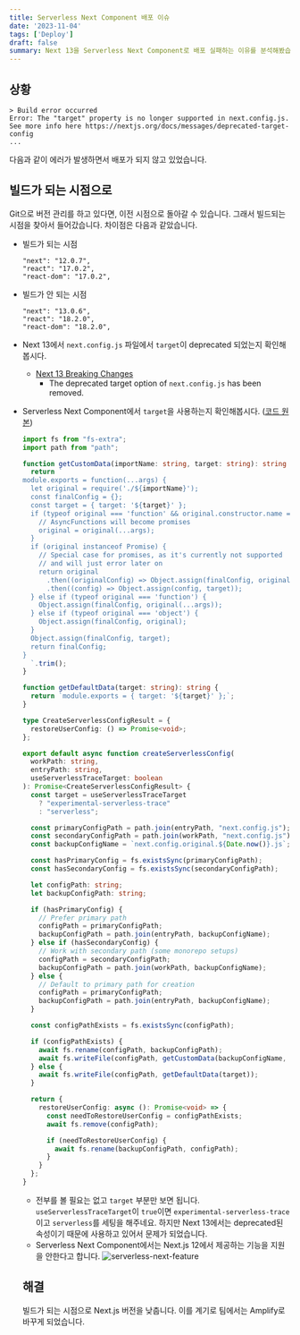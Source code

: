 ```yaml
---
title: Serverless Next Component 배포 이슈
date: '2023-11-04'
tags: ['Deploy']
draft: false
summary: Next 13을 Serverless Next Component로 배포 실패하는 이유를 분석해봤습니다.
---
```


## 상황
```
> Build error occurred
Error: The "target" property is no longer supported in next.config.js.
See more info here https://nextjs.org/docs/messages/deprecated-target-config
...
```

다음과 같이 에러가 발생하면서 배포가 되지 않고 있었습니다.

## 빌드가 되는 시점으로
Git으로 버전 관리를 하고 있다면, 이전 시점으로 돌아갈 수 있습니다. 그래서 빌드되는 시점을 찾아서 들어갔습니다. 차이점은 다음과 같았습니다.

- 빌드가 되는 시점
  ```
  "next": "12.0.7",
  "react": "17.0.2",
  "react-dom": "17.0.2",
  ```

- 빌드가 안 되는 시점
  ```
  "next": "13.0.6",
  "react": "18.2.0",
  "react-dom": "18.2.0",
  ```

- Next 13에서 `next.config.js` 파일에서 `target`이 deprecated 되었는지 확인해봅시다.
  - [Next 13 Breaking Changes](https://nextjs.org/blog/next-13#breaking-changes)
    - The deprecated target option of `next.config.js` has been removed.

- Serverless Next Component에서 `target`을 사용하는지 확인해봅시다. ([코드 원본](https://github.com/serverless-nextjs/serverless-next.js/blob/4316b18794f053d7ed929b9342a649d6e0ab6f68/packages/libs/core/src/build/lib/createServerlessConfig.ts))
    ```ts
    import fs from "fs-extra";
    import path from "path";

    function getCustomData(importName: string, target: string): string {
      return `
    module.exports = function(...args) {
      let original = require('./${importName}');
      const finalConfig = {};
      const target = { target: '${target}' };
      if (typeof original === 'function' && original.constructor.name === 'AsyncFunction') {
        // AsyncFunctions will become promises
        original = original(...args);
      }
      if (original instanceof Promise) {
        // Special case for promises, as it's currently not supported
        // and will just error later on
        return original
          .then((originalConfig) => Object.assign(finalConfig, originalConfig))
          .then((config) => Object.assign(config, target));
      } else if (typeof original === 'function') {
        Object.assign(finalConfig, original(...args));
      } else if (typeof original === 'object') {
        Object.assign(finalConfig, original);
      }
      Object.assign(finalConfig, target);
      return finalConfig;
    }
      `.trim();
    }

    function getDefaultData(target: string): string {
      return `module.exports = { target: '${target}' };`;
    }

    type CreateServerlessConfigResult = {
      restoreUserConfig: () => Promise<void>;
    };

    export default async function createServerlessConfig(
      workPath: string,
      entryPath: string,
      useServerlessTraceTarget: boolean
    ): Promise<CreateServerlessConfigResult> {
      const target = useServerlessTraceTarget
        ? "experimental-serverless-trace"
        : "serverless";

      const primaryConfigPath = path.join(entryPath, "next.config.js");
      const secondaryConfigPath = path.join(workPath, "next.config.js");
      const backupConfigName = `next.config.original.${Date.now()}.js`;

      const hasPrimaryConfig = fs.existsSync(primaryConfigPath);
      const hasSecondaryConfig = fs.existsSync(secondaryConfigPath);

      let configPath: string;
      let backupConfigPath: string;

      if (hasPrimaryConfig) {
        // Prefer primary path
        configPath = primaryConfigPath;
        backupConfigPath = path.join(entryPath, backupConfigName);
      } else if (hasSecondaryConfig) {
        // Work with secondary path (some monorepo setups)
        configPath = secondaryConfigPath;
        backupConfigPath = path.join(workPath, backupConfigName);
      } else {
        // Default to primary path for creation
        configPath = primaryConfigPath;
        backupConfigPath = path.join(entryPath, backupConfigName);
      }

      const configPathExists = fs.existsSync(configPath);

      if (configPathExists) {
        await fs.rename(configPath, backupConfigPath);
        await fs.writeFile(configPath, getCustomData(backupConfigName, target));
      } else {
        await fs.writeFile(configPath, getDefaultData(target));
      }

      return {
        restoreUserConfig: async (): Promise<void> => {
          const needToRestoreUserConfig = configPathExists;
          await fs.remove(configPath);

          if (needToRestoreUserConfig) {
            await fs.rename(backupConfigPath, configPath);
          }
        }
      };
    }
    ```

  - 전부를 볼 필요는 없고 `target` 부분만 보면 됩니다. `useServerlessTraceTarget`이 `true`이면 `experimental-serverless-trace`이고 `serverless`를 세팅을 해주네요. 하지만 Next 13에서는 deprecated된 속성이기 때문에 사용하고 있어서 문제가 되었습니다.
  - Serverless Next Component에서는 Next.js 12에서 제공하는 기능을 지원을 안한다고 합니다.
    <img src="/static/images/serverless-next-feature.png" alt="serverless-next-feature" />
  
  ## 해결
  빌드가 되는 시점으로 Next.js 버전을 낮춥니다. 이를 계기로 팀에서는 Amplify로 바꾸게 되었습니다.